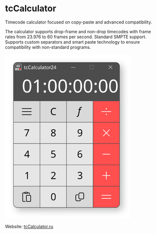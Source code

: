 # tcCalculator

Timecode calculator focused on copy-paste and advanced compatibility.

The calculator supports drop-frame and non-drop timecodes with frame rates from 23.976 to 60 frames per second.
Standard SMPTE support. Supports custom separators and smart paste technology to ensure compatibility with non-standard programs. 

<img src="site\images\11.svg" style="zoom:67%;" />

Website: [tcCalculator.ru](https://tccalculator.ru)